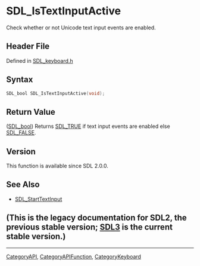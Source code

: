 # SDL_IsTextInputActive

Check whether or not Unicode text input events are enabled.

## Header File

Defined in [SDL_keyboard.h](https://github.com/libsdl-org/SDL/blob/SDL2/include/SDL_keyboard.h)

## Syntax

```c
SDL_bool SDL_IsTextInputActive(void);
```

## Return Value

([SDL_bool](SDL_bool)) Returns [SDL_TRUE](SDL_TRUE) if text input events
are enabled else [SDL_FALSE](SDL_FALSE).

## Version

This function is available since SDL 2.0.0.

## See Also

- [SDL_StartTextInput](SDL_StartTextInput)


## (This is the legacy documentation for SDL2, the previous stable version; [SDL3](https://wiki.libsdl.org/SDL3/) is the current stable version.)



----
[CategoryAPI](CategoryAPI), [CategoryAPIFunction](CategoryAPIFunction), [CategoryKeyboard](CategoryKeyboard)

